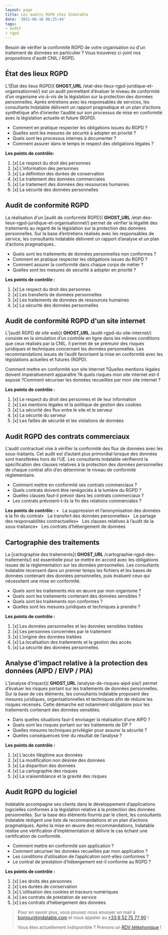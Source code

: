 ```yaml
---
layout: page
title: Les audits RGPD chez Indatable
date: '2021-06-18 06:25:44'
tags:
- audit
- rgpd
---
```


Besoin de vérifier la conformité RGPD de votre organisation ou d'un traitement de données en particulier ? Vous trouverez ci-joint nos propositions d'audit CNIL / RGPD.

## État des lieux RGPD

L’[État des lieux RGPD]( __GHOST_URL__ /etat-des-lieux-rgpd-juridique-et-organisationnel/) est un audit permettant d’évaluer le niveau de conformité d’un organisme vis-à-vis de la législation sur la protection des données personnelles. Après entretiens avec les responsables de services, les consultants Indatable délivrent un rapport pragmatique et un plan d’actions synthétique afin d’orienter l’audité sur son processus de mise en conformité avec la législation actuelle et future (RGPD).

- Comment en pratique respecter les obligations issues du RGPD ?
- Quelles sont les mesures de sécurité à adopter en priorité ?
- Quels sont les processus internes à documenter ?
- Comment assurer dans le temps le respect des obligations légales ?

**Les points de contrôle:**

1. [x] Le respect du droit des personnes
2. [x] L’information des personnes
3. [x] La définition des durées de conservation
4. [x] Le traitement des données commerciales
5. [x] Le traitement des données des ressources humaines
6. [x] La sécurité des données personnelles

## Audit de conformité RGPD

La réalisation d'un [audit de conformité RGPD]( __GHOST_URL__ /etat-des-lieux-rgpd-juridique-et-organisationnel/) permet de vérifier la légalité des traitements au regard de la législation sur la protection des données personnelles. Sur la base d’entretiens réalisés avec les responsables de service, les consultants Indatable délivrent un rapport d’analyse et un plan d’actions pragmatiques..

- Quels sont les traitements de données personnelles non conformes ?
- Comment en pratique respecter les obligations issues du RGPD ?
- Comment assurer la conformité dans chaque corps de métier ?
- Quelles sont les mesures de sécurité à adopter en priorité ?

**Les points de contrôle :**

1. [x] Le respect du droit des personnes
2. [x] Les transferts de données personnelles
3. [x] Les traitements de données de ressources humaines
4. [x] La sécurité des données personnelles

## Audit de conformité RGPD d'un site internet

L’[audit RGPD de site web]( __GHOST_URL__ /audit-rgpd-du-site-internet/) consiste en la simulation d’un contrôle en ligne dans les mêmes conditions que ceux réalisés par la CNIL. Il permet de se prémunir des risques juridiques et techniques concernant les données personnelles. Les recommandations issues de l’audit favorisent la mise en conformité avec les législations actuelles et futures (RGPD).

Comment mettre en conformité son site Internet ?‌‌Quelles mentions légales doivent impérativement apparaître ?‌‌A quels risques mon site internet est-il exposé ?‌‌Comment sécuriser les données recueillies par mon site internet ?

**Les points de contrôle :**

1. [x] Le respect du droit des personnes et de leur information
2. [x] Les mentions légales et la politique de gestion des cookies
3. [x] La sécurité des flux entre le site et le serveur
4. [x] La sécurité du serveur
5. [x] Les failles de sécurité et les violations de données

## Audit RGPD des contrats commerciaux

L'audit contractuel vise à vérifier la conformité des flux de données avec les sous-traitants. Cet audit est d’autant plus primordial lorsque des données sont transférées hors de l’UE. Les consultants Indatable vérifieront la spécification des clauses relatives à la protection des données personnelles de chaque contrat afin d’en déterminer le niveau de conformité réglementaire.

- Comment mettre en conformité ses contrats commerciaux ?
- Quels contrats doivent être renégociés à la lumière du RGPD ?
- Quelles clauses faut-il prévoir dans les contrats commerciaux ?
- Les contrats prévoient-t-ils la fin des relations commerciales ?

**Les points de contrôle :** ‌‌• &nbsp; La suppression et l’anonymisation des données à la fin du contrat‌‌• &nbsp; Le transfert des données personnelles‌‌• &nbsp; Le partage des responsabilités contractuelles‌‌• &nbsp; Les clauses relatives à l’audit de la sous-traitance‌‌• &nbsp; Les contrats d’hébergement de données

## Cartographie des traitements

La [cartographie des traitements]( __GHOST_URL__ /cartographie-rgpd-des-traitements/) est essentielle pour se mettre en accord avec les obligations issues de la réglementation sur les données personnelles. Les consultants Indatable recensent dans un premier temps les fichiers et les bases de données contenant des données personnelles, puis évaluent ceux qui nécessitent une mise en conformité.

- Quels sont les traitements mis en œuvre par mon organisme ?
- Quels sont les traitements contenant des données sensibles ?
- Quels sont les traitements non conformes ?
- Quelles sont les mesures juridiques et techniques à prendre ?

**Les points de contrôle :**

1. [x] Les données personnelles et les données sensibles traitées
2. [x] Les personnes concernées par le traitement
3. [x] L’origine des données traitées
4. [x] La localisation des traitements et la gestion des accès
5. [x] La sécurité des données personnelles

## Analyse d'impact relative à la protection des données (AIPD / EIVP / PIA)

L’[analyse d’impact]( __GHOST_URL__ /analyse-de-risques-aipd-pia/) permet d’évaluer les risques portant sur les traitements de données personnelles. Sur la base de ces éléments, les consultants Indatable proposent des mesures juridiques, organisationnelles et techniques afin de réduire les risques recensés. Cette démarche est notamment obligatoire pour les traitements contenant des données sensibles.

- Dans quelles situations faut-il envisager la réalisation d’une AIPD ?
- Quels sont les risques portant sur les traitements de DP ?
- Quelles mesures techniques privilégier pour assurer la sécurité ?
- Quelles conséquences tirer du résultat de l’analyse ?

**Les points de contrôle :**

1. [x] L’accès illégitime aux données
2. [x] La modification non désirée des données
3. [x] La disparition des données
4. [x] La cartographie des risques
5. [x] La vraisemblance et la gravité des risques

## Audit RGPD du logiciel

Indatable accompagne ses clients dans le développement d’applications logicielles conformes à la législation relative à la protection des données personnelles. Sur la base des éléments fournis par le client, les consultants Indatable rédigent une liste de recommandations et un plan d’actions pragmatiques. Après la mise en œuvre des recommandations, Indatable réalise une vérification d’implémentation et délivre le cas échant une certification de conformité.

- Comment mettre en conformité son application ?
- Comment sécuriser les données recueillies par mon application ?
- Les conditions d’utilisation de l’application sont-elles conformes ?
- Le contrat de prestation d’hébergement est-il conforme au RGPD ?

**Les points de contrôle :**

1. [x] Les droits des personnes
2. [x] Les durées de conservation
3. [x] L’utilisation des cookies et traceurs numériques
4. [x] Les contrats de prestation de service
5. [x] Les contrats d’hébergement des données

> Pour en savoir plus, vous pouvez nous envoyer un mail à [bonjour@indatable.com](mailto:bonjour@indatable.com) et nous appeler au [+33 6 52 75 77 90](tel:0033652757790) !  
>   
> Vous êtes actuellement indisponible ? Prenons un [RDV téléphonique](https://calendly.com/indatable/rdv) !

